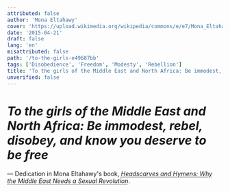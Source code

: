 ```yaml
---
attributed: false
author: 'Mona Eltahawy'
cover: 'https://upload.wikimedia.org/wikipedia/commons/e/e7/Mona_Eltahawy_2011.jpg'
date: '2015-04-21'
draft: false
lang: 'en'
misattributed: false
path: '/to-the-girls-e49687bb'
tags: ['Disobedience', 'Freedom', 'Modesty', 'Rebellion']
title: 'To the girls of the Middle East and North Africa: Be immodest, rebel, disobey, and know you deserve to be free'
unverified: false
---
```


# *To the girls of the Middle East and North Africa: Be immodest, rebel, disobey, and know you deserve to be free*
&mdash; Dedication in Mona Eltahawy's book, <cite><abbr title="ISBN-13: 9780865478039">Headscarves and Hymens: Why the Middle East Needs a Sexual Revolution</abbr></cite>.
